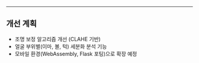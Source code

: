 ---
## 개선 계획
- 조명 보정 알고리즘 개선 (CLAHE 기반)
- 얼굴 부위별(이마, 볼, 턱) 세분화 분석 기능
- 모바일 환경(WebAssembly, Flask 포팅)으로 확장 예정

